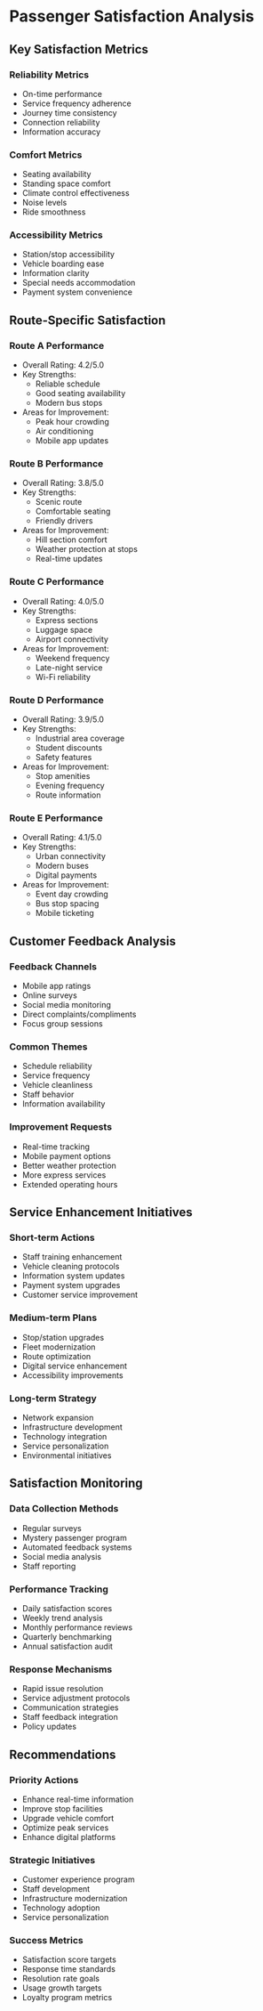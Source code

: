 # Passenger Satisfaction Analysis

## Key Satisfaction Metrics

### Reliability Metrics

- On-time performance
- Service frequency adherence
- Journey time consistency
- Connection reliability
- Information accuracy

### Comfort Metrics

- Seating availability
- Standing space comfort
- Climate control effectiveness
- Noise levels
- Ride smoothness

### Accessibility Metrics

- Station/stop accessibility
- Vehicle boarding ease
- Information clarity
- Special needs accommodation
- Payment system convenience

## Route-Specific Satisfaction

### Route A Performance

- Overall Rating: 4.2/5.0
- Key Strengths:
  - Reliable schedule
  - Good seating availability
  - Modern bus stops
- Areas for Improvement:
  - Peak hour crowding
  - Air conditioning
  - Mobile app updates

### Route B Performance

- Overall Rating: 3.8/5.0
- Key Strengths:
  - Scenic route
  - Comfortable seating
  - Friendly drivers
- Areas for Improvement:
  - Hill section comfort
  - Weather protection at stops
  - Real-time updates

### Route C Performance

- Overall Rating: 4.0/5.0
- Key Strengths:
  - Express sections
  - Luggage space
  - Airport connectivity
- Areas for Improvement:
  - Weekend frequency
  - Late-night service
  - Wi-Fi reliability

### Route D Performance

- Overall Rating: 3.9/5.0
- Key Strengths:
  - Industrial area coverage
  - Student discounts
  - Safety features
- Areas for Improvement:
  - Stop amenities
  - Evening frequency
  - Route information

### Route E Performance

- Overall Rating: 4.1/5.0
- Key Strengths:
  - Urban connectivity
  - Modern buses
  - Digital payments
- Areas for Improvement:
  - Event day crowding
  - Bus stop spacing
  - Mobile ticketing

## Customer Feedback Analysis

### Feedback Channels

- Mobile app ratings
- Online surveys
- Social media monitoring
- Direct complaints/compliments
- Focus group sessions

### Common Themes

- Schedule reliability
- Service frequency
- Vehicle cleanliness
- Staff behavior
- Information availability

### Improvement Requests

- Real-time tracking
- Mobile payment options
- Better weather protection
- More express services
- Extended operating hours

## Service Enhancement Initiatives

### Short-term Actions

- Staff training enhancement
- Vehicle cleaning protocols
- Information system updates
- Payment system upgrades
- Customer service improvement

### Medium-term Plans

- Stop/station upgrades
- Fleet modernization
- Route optimization
- Digital service enhancement
- Accessibility improvements

### Long-term Strategy

- Network expansion
- Infrastructure development
- Technology integration
- Service personalization
- Environmental initiatives

## Satisfaction Monitoring

### Data Collection Methods

- Regular surveys
- Mystery passenger program
- Automated feedback systems
- Social media analysis
- Staff reporting

### Performance Tracking

- Daily satisfaction scores
- Weekly trend analysis
- Monthly performance reviews
- Quarterly benchmarking
- Annual satisfaction audit

### Response Mechanisms

- Rapid issue resolution
- Service adjustment protocols
- Communication strategies
- Staff feedback integration
- Policy updates

## Recommendations

### Priority Actions

- Enhance real-time information
- Improve stop facilities
- Upgrade vehicle comfort
- Optimize peak services
- Enhance digital platforms

### Strategic Initiatives

- Customer experience program
- Staff development
- Infrastructure modernization
- Technology adoption
- Service personalization

### Success Metrics

- Satisfaction score targets
- Response time standards
- Resolution rate goals
- Usage growth targets
- Loyalty program metrics
